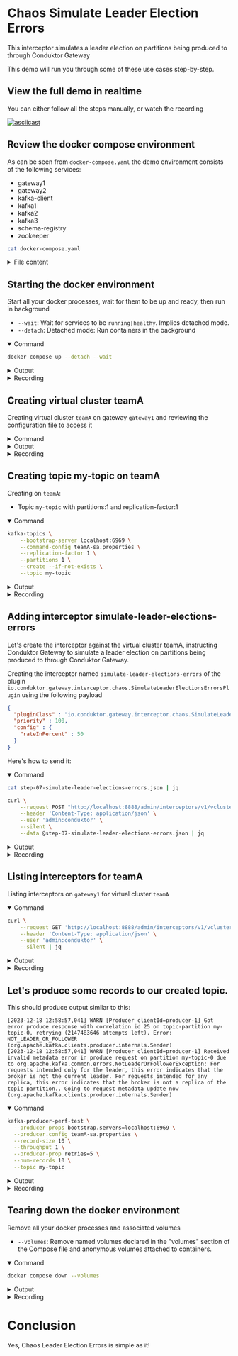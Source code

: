 # Chaos Simulate Leader Election Errors

This interceptor simulates a leader election on partitions being produced to through Conduktor Gateway

This demo will run you through some of these use cases step-by-step.

## View the full demo in realtime




You can either follow all the steps manually, or watch the recording

[![asciicast](https://asciinema.org/a/bKSinfj8PVyHKTZpLIHgXnOSs.svg)](https://asciinema.org/a/bKSinfj8PVyHKTZpLIHgXnOSs)

## Review the docker compose environment

As can be seen from `docker-compose.yaml` the demo environment consists of the following services:

* gateway1
* gateway2
* kafka-client
* kafka1
* kafka2
* kafka3
* schema-registry
* zookeeper

```sh
cat docker-compose.yaml
```

<details>
<summary>File content</summary>

```yaml
version: '3.7'
services:
  zookeeper:
    image: confluentinc/cp-zookeeper:latest
    hostname: zookeeper
    container_name: zookeeper
    environment:
      ZOOKEEPER_CLIENT_PORT: 2801
      ZOOKEEPER_TICK_TIME: 2000
    healthcheck:
      test: nc -zv 0.0.0.0 2801 || exit 1
      interval: 5s
      retries: 25
  kafka1:
    hostname: kafka1
    container_name: kafka1
    image: confluentinc/cp-kafka:latest
    ports:
    - 19092:19092
    environment:
      KAFKA_BROKER_ID: 1
      KAFKA_ZOOKEEPER_CONNECT: zookeeper:2801
      KAFKA_LISTENERS: INTERNAL://:9092,EXTERNAL_SAME_HOST://:19092
      KAFKA_ADVERTISED_LISTENERS: INTERNAL://kafka1:9092,EXTERNAL_SAME_HOST://localhost:19092
      KAFKA_LISTENER_SECURITY_PROTOCOL_MAP: INTERNAL:PLAINTEXT,EXTERNAL_SAME_HOST:PLAINTEXT
      KAFKA_INTER_BROKER_LISTENER_NAME: INTERNAL
      KAFKA_GROUP_INITIAL_REBALANCE_DELAY_MS: 0
      KAFKA_LOG4J_LOGGERS: kafka.authorizer.logger=INFO
      KAFKA_LOG4J_ROOT_LOGLEVEL: WARN
      KAFKA_AUTO_CREATE_TOPICS_ENABLE: false
    depends_on:
      zookeeper:
        condition: service_healthy
    healthcheck:
      test: nc -zv kafka1 9092 || exit 1
      interval: 5s
      retries: 25
  kafka2:
    hostname: kafka2
    container_name: kafka2
    image: confluentinc/cp-kafka:latest
    ports:
    - 19093:19093
    environment:
      KAFKA_BROKER_ID: 2
      KAFKA_ZOOKEEPER_CONNECT: zookeeper:2801
      KAFKA_LISTENERS: INTERNAL://:9093,EXTERNAL_SAME_HOST://:19093
      KAFKA_ADVERTISED_LISTENERS: INTERNAL://kafka2:9093,EXTERNAL_SAME_HOST://localhost:19093
      KAFKA_LISTENER_SECURITY_PROTOCOL_MAP: INTERNAL:PLAINTEXT,EXTERNAL_SAME_HOST:PLAINTEXT
      KAFKA_INTER_BROKER_LISTENER_NAME: INTERNAL
      KAFKA_GROUP_INITIAL_REBALANCE_DELAY_MS: 0
      KAFKA_LOG4J_LOGGERS: kafka.authorizer.logger=INFO
      KAFKA_LOG4J_ROOT_LOGLEVEL: WARN
      KAFKA_AUTO_CREATE_TOPICS_ENABLE: false
    depends_on:
      zookeeper:
        condition: service_healthy
    healthcheck:
      test: nc -zv kafka2 9093 || exit 1
      interval: 5s
      retries: 25
  kafka3:
    image: confluentinc/cp-kafka:latest
    hostname: kafka3
    container_name: kafka3
    ports:
    - 19094:19094
    environment:
      KAFKA_BROKER_ID: 3
      KAFKA_ZOOKEEPER_CONNECT: zookeeper:2801
      KAFKA_LISTENERS: INTERNAL://:9094,EXTERNAL_SAME_HOST://:19094
      KAFKA_ADVERTISED_LISTENERS: INTERNAL://kafka3:9094,EXTERNAL_SAME_HOST://localhost:19094
      KAFKA_LISTENER_SECURITY_PROTOCOL_MAP: INTERNAL:PLAINTEXT,EXTERNAL_SAME_HOST:PLAINTEXT
      KAFKA_INTER_BROKER_LISTENER_NAME: INTERNAL
      KAFKA_GROUP_INITIAL_REBALANCE_DELAY_MS: 0
      KAFKA_LOG4J_LOGGERS: kafka.authorizer.logger=INFO
      KAFKA_LOG4J_ROOT_LOGLEVEL: WARN
      KAFKA_AUTO_CREATE_TOPICS_ENABLE: false
    depends_on:
      zookeeper:
        condition: service_healthy
    healthcheck:
      test: nc -zv kafka3 9094 || exit 1
      interval: 5s
      retries: 25
  schema-registry:
    image: confluentinc/cp-schema-registry:latest
    hostname: schema-registry
    container_name: schema-registry
    ports:
    - 8081:8081
    environment:
      SCHEMA_REGISTRY_HOST_NAME: schema-registry
      SCHEMA_REGISTRY_KAFKASTORE_BOOTSTRAP_SERVERS: kafka1:9092,kafka2:9093,kafka3:9094
      SCHEMA_REGISTRY_LOG4J_ROOT_LOGLEVEL: WARN
      SCHEMA_REGISTRY_LISTENERS: http://0.0.0.0:8081
      SCHEMA_REGISTRY_KAFKASTORE_TOPIC: _schemas
      SCHEMA_REGISTRY_SCHEMA_REGISTRY_GROUP_ID: schema-registry
    volumes:
    - type: bind
      source: .
      target: /clientConfig
      read_only: true
    depends_on:
      kafka1:
        condition: service_healthy
      kafka2:
        condition: service_healthy
      kafka3:
        condition: service_healthy
    healthcheck:
      test: nc -zv schema-registry 8081 || exit 1
      interval: 5s
      retries: 25
  gateway1:
    image: conduktor/conduktor-gateway:3.0.0
    hostname: gateway1
    container_name: gateway1
    environment:
      KAFKA_BOOTSTRAP_SERVERS: kafka1:9092,kafka2:9093,kafka3:9094
      GATEWAY_ADVERTISED_HOST: localhost
      GATEWAY_MODE: VCLUSTER
      GATEWAY_SECURITY_PROTOCOL: SASL_PLAINTEXT
      GATEWAY_FEATURE_FLAGS_ANALYTICS: false
    depends_on:
      kafka1:
        condition: service_healthy
      kafka2:
        condition: service_healthy
      kafka3:
        condition: service_healthy
    ports:
    - 6969:6969
    - 6970:6970
    - 6971:6971
    - 8888:8888
    healthcheck:
      test: curl localhost:8888/health
      interval: 5s
      retries: 25
  gateway2:
    image: conduktor/conduktor-gateway:3.0.0
    hostname: gateway2
    container_name: gateway2
    environment:
      KAFKA_BOOTSTRAP_SERVERS: kafka1:9092,kafka2:9093,kafka3:9094
      GATEWAY_ADVERTISED_HOST: localhost
      GATEWAY_MODE: VCLUSTER
      GATEWAY_SECURITY_PROTOCOL: SASL_PLAINTEXT
      GATEWAY_FEATURE_FLAGS_ANALYTICS: false
      GATEWAY_START_PORT: 7969
    depends_on:
      kafka1:
        condition: service_healthy
      kafka2:
        condition: service_healthy
      kafka3:
        condition: service_healthy
    ports:
    - 7969:7969
    - 7970:7970
    - 7971:7971
    - 8889:8888
    healthcheck:
      test: curl localhost:8888/health
      interval: 5s
      retries: 25
  kafka-client:
    image: confluentinc/cp-kafka:latest
    hostname: kafka-client
    container_name: kafka-client
    command: sleep infinity
    volumes:
    - type: bind
      source: .
      target: /clientConfig
      read_only: true
networks:
  demo: null
```

</details>

## Starting the docker environment

Start all your docker processes, wait for them to be up and ready, then run in background

* `--wait`: Wait for services to be `running|healthy`. Implies detached mode.
* `--detach`: Detached mode: Run containers in the background

<details open>
<summary>Command</summary>



```sh
docker compose up --detach --wait
```



</details>
<details>
<summary>Output</summary>

```
 Network chaos-simulate-leader-election-errors_default  Creating
 Network chaos-simulate-leader-election-errors_default  Created
 Container kafka-client  Creating
 Container zookeeper  Creating
 Container kafka-client  Created
 Container zookeeper  Created
 Container kafka1  Creating
 Container kafka2  Creating
 Container kafka3  Creating
 Container kafka2  Created
 Container kafka3  Created
 Container kafka1  Created
 Container gateway1  Creating
 Container schema-registry  Creating
 Container gateway2  Creating
 Container gateway1  Created
 Container gateway2  Created
 Container schema-registry  Created
 Container zookeeper  Starting
 Container kafka-client  Starting
 Container kafka-client  Started
 Container zookeeper  Started
 Container zookeeper  Waiting
 Container zookeeper  Waiting
 Container zookeeper  Waiting
 Container zookeeper  Healthy
 Container kafka2  Starting
 Container zookeeper  Healthy
 Container kafka1  Starting
 Container zookeeper  Healthy
 Container kafka3  Starting
 Container kafka3  Started
 Container kafka1  Started
 Container kafka2  Started
 Container kafka1  Waiting
 Container kafka1  Waiting
 Container kafka2  Waiting
 Container kafka3  Waiting
 Container kafka2  Waiting
 Container kafka3  Waiting
 Container kafka3  Waiting
 Container kafka1  Waiting
 Container kafka2  Waiting
 Container kafka3  Healthy
 Container kafka3  Healthy
 Container kafka1  Healthy
 Container kafka2  Healthy
 Container kafka2  Healthy
 Container kafka1  Healthy
 Container schema-registry  Starting
 Container kafka1  Healthy
 Container gateway2  Starting
 Container kafka2  Healthy
 Container kafka3  Healthy
 Container gateway1  Starting
 Container gateway1  Started
 Container schema-registry  Started
 Container gateway2  Started
 Container kafka2  Waiting
 Container kafka3  Waiting
 Container schema-registry  Waiting
 Container gateway1  Waiting
 Container gateway2  Waiting
 Container kafka-client  Waiting
 Container zookeeper  Waiting
 Container kafka1  Waiting
 Container kafka3  Healthy
 Container kafka-client  Healthy
 Container kafka2  Healthy
 Container zookeeper  Healthy
 Container kafka1  Healthy
 Container gateway1  Healthy
 Container gateway2  Healthy
 Container schema-registry  Healthy

```

</details>
<details>
<summary>Recording</summary>

[![asciicast](https://asciinema.org/a/iR6PXI6Fcj7YkTYT9EBFi3Ykt.svg)](https://asciinema.org/a/iR6PXI6Fcj7YkTYT9EBFi3Ykt)

</details>

## Creating virtual cluster teamA

Creating virtual cluster `teamA` on gateway `gateway1` and reviewing the configuration file to access it

<details>
<summary>Command</summary>



```sh
# Generate virtual cluster teamA with service account sa
token=$(curl \
    --request POST "http://localhost:8888/admin/vclusters/v1/vcluster/teamA/username/sa" \
    --header 'Content-Type: application/json' \
    --user 'admin:conduktor' \
    --silent \
    --data-raw '{"lifeTimeSeconds": 7776000}' | jq -r ".token")

# Create access file
echo  """
bootstrap.servers=localhost:6969
security.protocol=SASL_PLAINTEXT
sasl.mechanism=PLAIN
sasl.jaas.config=org.apache.kafka.common.security.plain.PlainLoginModule required username='sa' password='$token';
""" > teamA-sa.properties

# Review file
cat teamA-sa.properties
```



</details>
<details>
<summary>Output</summary>

```

bootstrap.servers=localhost:6969
security.protocol=SASL_PLAINTEXT
sasl.mechanism=PLAIN
sasl.jaas.config=org.apache.kafka.common.security.plain.PlainLoginModule required username='sa' password='eyJhbGciOiJIUzI1NiJ9.eyJ1c2VybmFtZSI6InNhIiwidmNsdXN0ZXIiOiJ0ZWFtQSIsImV4cCI6MTcyMDQ2OTgyOX0.6aZc1yzaw94jwEtZYnubMfeVmKKjuZOmKowjOlvNlrg';


```

</details>
<details>
<summary>Recording</summary>

[![asciicast](https://asciinema.org/a/0WKiPl4bzdrOe6NoVGk7huBWY.svg)](https://asciinema.org/a/0WKiPl4bzdrOe6NoVGk7huBWY)

</details>

## Creating topic my-topic on teamA

Creating on `teamA`:

* Topic `my-topic` with partitions:1 and replication-factor:1

<details open>
<summary>Command</summary>



```sh
kafka-topics \
    --bootstrap-server localhost:6969 \
    --command-config teamA-sa.properties \
    --replication-factor 1 \
    --partitions 1 \
    --create --if-not-exists \
    --topic my-topic
```



</details>
<details>
<summary>Output</summary>

```
Created topic my-topic.

```

</details>
<details>
<summary>Recording</summary>

[![asciicast](https://asciinema.org/a/JbeVf8cxGx9jthnKZvVYOs2Oi.svg)](https://asciinema.org/a/JbeVf8cxGx9jthnKZvVYOs2Oi)

</details>

## Adding interceptor simulate-leader-elections-errors

Let's create the interceptor against the virtual cluster teamA, instructing Conduktor Gateway to simulate a leader election on partitions being produced to through Conduktor Gateway.

Creating the interceptor named `simulate-leader-elections-errors` of the plugin `io.conduktor.gateway.interceptor.chaos.SimulateLeaderElectionsErrorsPlugin` using the following payload

```json
{
  "pluginClass" : "io.conduktor.gateway.interceptor.chaos.SimulateLeaderElectionsErrorsPlugin",
  "priority" : 100,
  "config" : {
    "rateInPercent" : 50
  }
}
```

Here's how to send it:

<details open>
<summary>Command</summary>



```sh
cat step-07-simulate-leader-elections-errors.json | jq

curl \
    --request POST "http://localhost:8888/admin/interceptors/v1/vcluster/teamA/interceptor/simulate-leader-elections-errors" \
    --header 'Content-Type: application/json' \
    --user 'admin:conduktor' \
    --silent \
    --data @step-07-simulate-leader-elections-errors.json | jq
```



</details>
<details>
<summary>Output</summary>

```json
{
  "pluginClass": "io.conduktor.gateway.interceptor.chaos.SimulateLeaderElectionsErrorsPlugin",
  "priority": 100,
  "config": {
    "rateInPercent": 50
  }
}
{
  "message": "simulate-leader-elections-errors is created"
}

```

</details>
<details>
<summary>Recording</summary>

[![asciicast](https://asciinema.org/a/tra00vC5BMIIfvZhGyVFfGzNp.svg)](https://asciinema.org/a/tra00vC5BMIIfvZhGyVFfGzNp)

</details>

## Listing interceptors for teamA

Listing interceptors on `gateway1` for virtual cluster `teamA`

<details open>
<summary>Command</summary>



```sh
curl \
    --request GET 'http://localhost:8888/admin/interceptors/v1/vcluster/teamA' \
    --header 'Content-Type: application/json' \
    --user 'admin:conduktor' \
    --silent | jq
```



</details>
<details>
<summary>Output</summary>

```json
{
  "interceptors": [
    {
      "name": "simulate-leader-elections-errors",
      "pluginClass": "io.conduktor.gateway.interceptor.chaos.SimulateLeaderElectionsErrorsPlugin",
      "priority": 100,
      "timeoutMs": 9223372036854775807,
      "config": {
        "rateInPercent": 50
      }
    }
  ]
}

```

</details>
<details>
<summary>Recording</summary>

[![asciicast](https://asciinema.org/a/sQY1i0K7FFAlV9blX5hCyU89k.svg)](https://asciinema.org/a/sQY1i0K7FFAlV9blX5hCyU89k)

</details>

## Let's produce some records to our created topic.

This should produce output similar to this:

```
[2023-12-18 12:58:57,041] WARN [Producer clientId=producer-1] Got error produce response with correlation id 25 on topic-partition my-topic-0, retrying (2147483646 attempts left). Error: NOT_LEADER_OR_FOLLOWER (org.apache.kafka.clients.producer.internals.Sender)
[2023-12-18 12:58:57,041] WARN [Producer clientId=producer-1] Received invalid metadata error in produce request on partition my-topic-0 due to org.apache.kafka.common.errors.NotLeaderOrFollowerException: For requests intended only for the leader, this error indicates that the broker is not the current leader. For requests intended for any replica, this error indicates that the broker is not a replica of the topic partition.. Going to request metadata update now (org.apache.kafka.clients.producer.internals.Sender)
```

<details open>
<summary>Command</summary>



```sh
kafka-producer-perf-test \
  --producer-props bootstrap.servers=localhost:6969 \
  --producer.config teamA-sa.properties \
  --record-size 10 \
  --throughput 1 \
  --producer-prop retries=5 \
  --num-records 10 \
  --topic my-topic
```



</details>
<details>
<summary>Output</summary>

```
[2024-04-10 00:17:16,209] WARN [Producer clientId=perf-producer-client] Got error produce response with correlation id 8 on topic-partition my-topic-0, retrying (4 attempts left). Error: NOT_LEADER_OR_FOLLOWER (org.apache.kafka.clients.producer.internals.Sender)
[2024-04-10 00:17:16,224] WARN [Producer clientId=perf-producer-client] Received invalid metadata error in produce request on partition my-topic-0 due to org.apache.kafka.common.errors.NotLeaderOrFollowerException: For requests intended only for the leader, this error indicates that the broker is not the current leader. For requests intended for any replica, this error indicates that the broker is not a replica of the topic partition.. Going to request metadata update now (org.apache.kafka.clients.producer.internals.Sender)
7 records sent, 1,3 records/sec (0,00 MB/sec), 84,6 ms avg latency, 244,0 ms max latency.
[2024-04-10 00:17:19,115] WARN [Producer clientId=perf-producer-client] Got error produce response with correlation id 13 on topic-partition my-topic-0, retrying (4 attempts left). Error: NOT_LEADER_OR_FOLLOWER (org.apache.kafka.clients.producer.internals.Sender)
[2024-04-10 00:17:19,115] WARN [Producer clientId=perf-producer-client] Received invalid metadata error in produce request on partition my-topic-0 due to org.apache.kafka.common.errors.NotLeaderOrFollowerException: For requests intended only for the leader, this error indicates that the broker is not the current leader. For requests intended for any replica, this error indicates that the broker is not a replica of the topic partition.. Going to request metadata update now (org.apache.kafka.clients.producer.internals.Sender)
[2024-04-10 00:17:19,241] WARN [Producer clientId=perf-producer-client] Got error produce response with correlation id 15 on topic-partition my-topic-0, retrying (3 attempts left). Error: NOT_LEADER_OR_FOLLOWER (org.apache.kafka.clients.producer.internals.Sender)
[2024-04-10 00:17:19,241] WARN [Producer clientId=perf-producer-client] Received invalid metadata error in produce request on partition my-topic-0 due to org.apache.kafka.common.errors.NotLeaderOrFollowerException: For requests intended only for the leader, this error indicates that the broker is not the current leader. For requests intended for any replica, this error indicates that the broker is not a replica of the topic partition.. Going to request metadata update now (org.apache.kafka.clients.producer.internals.Sender)
10 records sent, 1,080380 records/sec (0,00 MB/sec), 99,00 ms avg latency, 369,00 ms max latency, 36 ms 50th, 369 ms 95th, 369 ms 99th, 369 ms 99.9th.

```

</details>
<details>
<summary>Recording</summary>

[![asciicast](https://asciinema.org/a/lwvgvjNSSfvNoI3Hx7XUkkYCT.svg)](https://asciinema.org/a/lwvgvjNSSfvNoI3Hx7XUkkYCT)

</details>

## Tearing down the docker environment

Remove all your docker processes and associated volumes

* `--volumes`: Remove named volumes declared in the "volumes" section of the Compose file and anonymous volumes attached to containers.

<details open>
<summary>Command</summary>



```sh
docker compose down --volumes
```



</details>
<details>
<summary>Output</summary>

```
 Container kafka-client  Stopping
 Container gateway2  Stopping
 Container schema-registry  Stopping
 Container gateway1  Stopping
 Container gateway1  Stopped
 Container gateway1  Removing
 Container gateway1  Removed
 Container gateway2  Stopped
 Container gateway2  Removing
 Container gateway2  Removed
 Container schema-registry  Stopped
 Container schema-registry  Removing
 Container schema-registry  Removed
 Container kafka2  Stopping
 Container kafka1  Stopping
 Container kafka3  Stopping
 Container kafka3  Stopped
 Container kafka3  Removing
 Container kafka3  Removed
 Container kafka1  Stopped
 Container kafka1  Removing
 Container kafka1  Removed
 Container kafka-client  Stopped
 Container kafka-client  Removing
 Container kafka-client  Removed
 Container kafka2  Stopped
 Container kafka2  Removing
 Container kafka2  Removed
 Container zookeeper  Stopping
 Container zookeeper  Stopped
 Container zookeeper  Removing
 Container zookeeper  Removed
 Network chaos-simulate-leader-election-errors_default  Removing
 Network chaos-simulate-leader-election-errors_default  Removed

```

</details>
<details>
<summary>Recording</summary>

[![asciicast](https://asciinema.org/a/RTOO3pNj5aI5yBU3lUjg1SfC6.svg)](https://asciinema.org/a/RTOO3pNj5aI5yBU3lUjg1SfC6)

</details>

# Conclusion

Yes, Chaos Leader Election Errors is simple as it!


